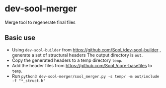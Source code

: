 # dev-sool-merger
Merge tool to regenerate final files

## Basic use

 - Using `dev-sool-builder` from https://github.com/SooL/dev-sool-builder , generate a set of structural headers The output directory is `out`.
 - Copy the generated headers to a temp directory `temp`.
 - Add the header files from https://github.com/SooL/core-basefiles to `temp`. 
 - Run `python3 dev-sool-merger/sool_merger.py -s temp/ -m out/include -f "*_struct.h"` 

